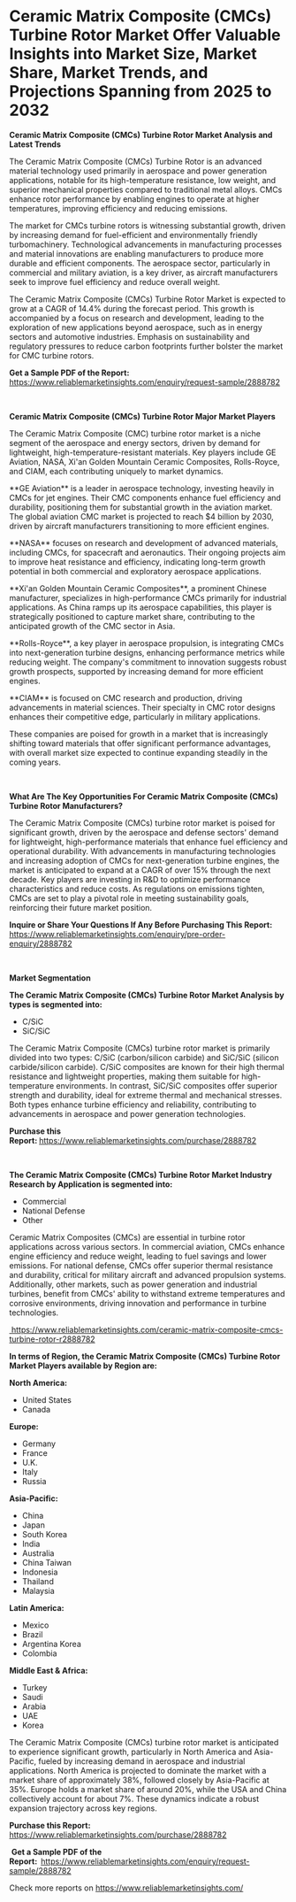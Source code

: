 <p><h1>Ceramic Matrix Composite (CMCs) Turbine Rotor Market Offer Valuable Insights into Market Size, Market Share, Market Trends, and Projections Spanning from 2025 to 2032</h1></p><p><strong>Ceramic Matrix Composite (CMCs) Turbine Rotor Market Analysis and Latest Trends</strong></p>
<p><p>The Ceramic Matrix Composite (CMCs) Turbine Rotor is an advanced material technology used primarily in aerospace and power generation applications, notable for its high-temperature resistance, low weight, and superior mechanical properties compared to traditional metal alloys. CMCs enhance rotor performance by enabling engines to operate at higher temperatures, improving efficiency and reducing emissions.</p><p>The market for CMCs turbine rotors is witnessing substantial growth, driven by increasing demand for fuel-efficient and environmentally friendly turbomachinery. Technological advancements in manufacturing processes and material innovations are enabling manufacturers to produce more durable and efficient components. The aerospace sector, particularly in commercial and military aviation, is a key driver, as aircraft manufacturers seek to improve fuel efficiency and reduce overall weight.</p><p>The Ceramic Matrix Composite (CMCs) Turbine Rotor Market is expected to grow at a CAGR of 14.4% during the forecast period. This growth is accompanied by a focus on research and development, leading to the exploration of new applications beyond aerospace, such as in energy sectors and automotive industries. Emphasis on sustainability and regulatory pressures to reduce carbon footprints further bolster the market for CMC turbine rotors.</p></p>
<p><strong>Get a Sample PDF of the Report:&nbsp;</strong> <a href="https://www.reliablemarketinsights.com/enquiry/request-sample/2888782?utm_campaign=2102&utm_medium=2&utm_source=Github&utm_content=ia&utm_term=14032025&utm_id=ceramic-matrix-composite-cmcs-turbine-rotor">https://www.reliablemarketinsights.com/enquiry/request-sample/2888782</a></p>
<p>&nbsp;</p>
<p><strong>Ceramic Matrix Composite (CMCs) Turbine Rotor Major Market Players</strong></p>
<p><p>The Ceramic Matrix Composite (CMC) turbine rotor market is a niche segment of the aerospace and energy sectors, driven by demand for lightweight, high-temperature-resistant materials. Key players include GE Aviation, NASA, Xi'an Golden Mountain Ceramic Composites, Rolls-Royce, and CIAM, each contributing uniquely to market dynamics.</p><p>**GE Aviation** is a leader in aerospace technology, investing heavily in CMCs for jet engines. Their CMC components enhance fuel efficiency and durability, positioning them for substantial growth in the aviation market. The global aviation CMC market is projected to reach $4 billion by 2030, driven by aircraft manufacturers transitioning to more efficient engines.</p><p>**NASA** focuses on research and development of advanced materials, including CMCs, for spacecraft and aeronautics. Their ongoing projects aim to improve heat resistance and efficiency, indicating long-term growth potential in both commercial and exploratory aerospace applications.</p><p>**Xi'an Golden Mountain Ceramic Composites**, a prominent Chinese manufacturer, specializes in high-performance CMCs primarily for industrial applications. As China ramps up its aerospace capabilities, this player is strategically positioned to capture market share, contributing to the anticipated growth of the CMC sector in Asia.</p><p>**Rolls-Royce**, a key player in aerospace propulsion, is integrating CMCs into next-generation turbine designs, enhancing performance metrics while reducing weight. The company's commitment to innovation suggests robust growth prospects, supported by increasing demand for more efficient engines.</p><p>**CIAM** is focused on CMC research and production, driving advancements in material sciences. Their specialty in CMC rotor designs enhances their competitive edge, particularly in military applications.</p><p>These companies are poised for growth in a market that is increasingly shifting toward materials that offer significant performance advantages, with overall market size expected to continue expanding steadily in the coming years.</p></p>
<p>&nbsp;</p>
<p><strong>What Are The Key Opportunities For Ceramic Matrix Composite (CMCs) Turbine Rotor Manufacturers?</strong></p>
<p><p>The Ceramic Matrix Composite (CMCs) turbine rotor market is poised for significant growth, driven by the aerospace and defense sectors' demand for lightweight, high-performance materials that enhance fuel efficiency and operational durability. With advancements in manufacturing technologies and increasing adoption of CMCs for next-generation turbine engines, the market is anticipated to expand at a CAGR of over 15% through the next decade. Key players are investing in R&D to optimize performance characteristics and reduce costs. As regulations on emissions tighten, CMCs are set to play a pivotal role in meeting sustainability goals, reinforcing their future market position.</p></p>
<p><strong>Inquire or Share Your Questions If Any Before Purchasing This Report:</strong> <a href="https://www.reliablemarketinsights.com/enquiry/pre-order-enquiry/2888782?utm_campaign=2102&utm_medium=2&utm_source=Github&utm_content=ia&utm_term=14032025&utm_id=ceramic-matrix-composite-cmcs-turbine-rotor">https://www.reliablemarketinsights.com/enquiry/pre-order-enquiry/2888782</a></p>
<p>&nbsp;</p>
<p><strong>Market Segmentation</strong></p>
<p><strong>The Ceramic Matrix Composite (CMCs) Turbine Rotor Market Analysis by types is segmented into:</strong></p>
<p><ul><li>C/SiC</li><li>SiC/SiC</li></ul></p>
<p><p>The Ceramic Matrix Composite (CMCs) turbine rotor market is primarily divided into two types: C/SiC (carbon/silicon carbide) and SiC/SiC (silicon carbide/silicon carbide). C/SiC composites are known for their high thermal resistance and lightweight properties, making them suitable for high-temperature environments. In contrast, SiC/SiC composites offer superior strength and durability, ideal for extreme thermal and mechanical stresses. Both types enhance turbine efficiency and reliability, contributing to advancements in aerospace and power generation technologies.</p></p>
<p><strong>Purchase this Report:&nbsp;</strong><a href="https://www.reliablemarketinsights.com/purchase/2888782?utm_campaign=2102&utm_medium=2&utm_source=Github&utm_content=ia&utm_term=14032025&utm_id=ceramic-matrix-composite-cmcs-turbine-rotor">https://www.reliablemarketinsights.com/purchase/2888782</a></p>
<p>&nbsp;</p>
<p><strong>The Ceramic Matrix Composite (CMCs) Turbine Rotor Market Industry Research by Application is segmented into:</strong></p>
<p><ul><li>Commercial</li><li>National Defense</li><li>Other</li></ul></p>
<p><p>Ceramic Matrix Composites (CMCs) are essential in turbine rotor applications across various sectors. In commercial aviation, CMCs enhance engine efficiency and reduce weight, leading to fuel savings and lower emissions. For national defense, CMCs offer superior thermal resistance and durability, critical for military aircraft and advanced propulsion systems. Additionally, other markets, such as power generation and industrial turbines, benefit from CMCs' ability to withstand extreme temperatures and corrosive environments, driving innovation and performance in turbine technologies.</p></p>
<p><a href="https://www.reliablemarketinsights.com/ceramic-matrix-composite-cmcs-turbine-rotor-r2888782?utm_campaign=2102&utm_medium=2&utm_source=Github&utm_content=ia&utm_term=14032025&utm_id=ceramic-matrix-composite-cmcs-turbine-rotor">&nbsp;https://www.reliablemarketinsights.com/ceramic-matrix-composite-cmcs-turbine-rotor-r2888782</a></p>
<p><strong>In terms of Region, the Ceramic Matrix Composite (CMCs) Turbine Rotor Market Players available by Region are:</strong></p>
<p>
    <p> <strong> North America: </strong>
        <ul>
            <li>United States</li>
            <li>Canada</li>
        </ul>
        </p> 
    <p> <strong> Europe: </strong>
        <ul>
            <li>Germany</li>
            <li>France</li>
            <li>U.K.</li>
            <li>Italy</li>
            <li>Russia</li>
        </ul>
        </p> 
    <p> <strong> Asia-Pacific: </strong>
        <ul>
            <li>China</li>
            <li>Japan</li>
            <li>South Korea</li>
            <li>India</li>
            <li>Australia</li>
            <li>China Taiwan</li>
            <li>Indonesia</li>
            <li>Thailand</li>
            <li>Malaysia</li>
        </ul>
        </p> 
    <p> <strong> Latin America: </strong>
        <ul>
            <li>Mexico</li>
            <li>Brazil</li>
            <li>Argentina Korea</li>
            <li>Colombia</li>
        </ul>
        </p> 
    <p> <strong> Middle East & Africa: </strong>
        <ul>
            <li>Turkey</li>
            <li>Saudi</li>
            <li>Arabia</li>
            <li>UAE</li>
            <li>Korea</li>
        </ul>
    </p>
    </p>
<p><p>The Ceramic Matrix Composite (CMCs) turbine rotor market is anticipated to experience significant growth, particularly in North America and Asia-Pacific, fueled by increasing demand in aerospace and industrial applications. North America is projected to dominate the market with a market share of approximately 38%, followed closely by Asia-Pacific at 35%. Europe holds a market share of around 20%, while the USA and China collectively account for about 7%. These dynamics indicate a robust expansion trajectory across key regions.</p></p>
<p><strong>Purchase this Report: </strong><a href="https://www.reliablemarketinsights.com/purchase/2888782?utm_campaign=2102&utm_medium=2&utm_source=Github&utm_content=ia&utm_term=14032025&utm_id=ceramic-matrix-composite-cmcs-turbine-rotor">https://www.reliablemarketinsights.com/purchase/2888782</a></p>
<p>&nbsp;<strong>Get a Sample PDF of the Report:&nbsp;&nbsp;</strong><a href="https://www.reliablemarketinsights.com/enquiry/request-sample/2888782?utm_campaign=2102&utm_medium=2&utm_source=Github&utm_content=ia&utm_term=14032025&utm_id=ceramic-matrix-composite-cmcs-turbine-rotor">https://www.reliablemarketinsights.com/enquiry/request-sample/2888782</a></p>
<p><strong></strong></p>
<p>Check more reports on <a href="https://www.reliablemarketinsights.com/?utm_campaign=2102&utm_medium=2&utm_source=Github&utm_content=ia&utm_term=14032025&utm_id=ceramic-matrix-composite-cmcs-turbine-rotor">https://www.reliablemarketinsights.com/</a></p>